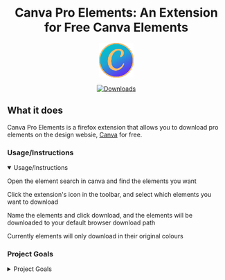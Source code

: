 <h1 align="center">
  Canva Pro Elements: An Extension for Free Canva Elements
</h1>


<div align="center">

![cpe_logo](https://raw.githubusercontent.com/fivepandasna/Canva-Pro-Elements/main/assets/logo-80.png)

[![Downloads](https://img.shields.io/github/downloads/fivepandasna/canva-pro-elements/total?label=downloads&color=208a19&logo=github&style=for-the-badge)](https://github.com/fivepandasna/Canva-Pro-Elements/releases)
</div>

## What it does
Canva Pro Elements is a firefox extension that allows you to download pro elements on the design websie, [Canva](https://www.canva.com) for free.

### Usage/Instructions
<details open>
  <summary>Usage/Instructions</summary>

Open the element search in canva and find the elements you want

Click the extension's icon in the toolbar, and select which elements you want to download

Name the elements and click download, and the elements will be downloaded to your default browser download path

Currently elements will only download in their original colours
</details>

### Project Goals
<details>
  <summary>Project Goals</summary>
    
The current main goal of this project is to allow users to easily download and use canva pro elements for free and without loss

In the future, I hope for this extension to automatically add pro elements to projects with customizable colours when right clicked in a context menu
</details>
